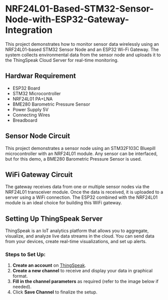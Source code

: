 # NRF24L01-Based-STM32-Sensor-Node-with-ESP32-Gateway-Integration

This project demonstrates how to monitor sensor data wirelessly using an NRF24L01-based STM32 Sensor Node and an ESP32 Wi-Fi Gateway.
The system collects environmental data from the sensor node and uploads it to the ThingSpeak Cloud Server for real-time monitoring.

## Hardwar Requirement
- ESP32 Board
- STM32 Microcontroller	
- NRF24L01 PA+LNA
- BME280 Barometric Pressure Sensor	
-	Power Supply 5V	
-	Connecting Wires	
- Breadboard	
## Sensor Node Circuit

This project demonstrates a sensor node using an STM32F103C Bluepill microcontroller with an NRF24L01 module. Any sensor can be interfaced, but for this demo, a BME280 Barometric Pressure Sensor is used.

## WiFi Gateway Circuit

The gateway receives data from one or multiple sensor nodes via the NRF24L01 transceiver module. Once the data is received, it is uploaded to a server using a WiFi connection. The ESP32 combined with the NRF24L01 module is an ideal choice for building this WiFi gateway.

## Setting Up ThingSpeak Server

ThingSpeak is an IoT analytics platform that allows you to aggregate, visualize, and analyze live data streams in the cloud. You can send data from your devices, create real-time visualizations, and set up alerts.

### Steps to Set Up:

1. **Create an account** on [ThingSpeak](https://thingspeak.com).
2. **Create a new channel** to receive and display your data in graphical format.
3. **Fill in the channel parameters** as required (refer to the image below if needed).
4. Click **Save Channel** to finalize the setup.
